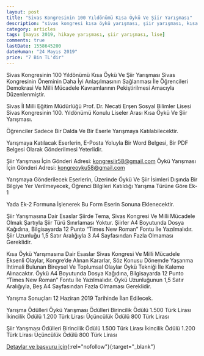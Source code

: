 ```yaml
---
layout: post
title: "Sivas Kongresinin 100 Yıldönümü Kısa Öykü Ve Şiir Yarışması"
description: "sivas kongresi kısa öykü yarışması, şiir yarışması, kısa hikaye yarışması, para ödüllü yarışmalar"
category: articles
tags: [mayıs 2019, hikaye yarışması, şiir yarışması, lise]
comments: true
lastDate: 1558645200
dateHuman: "24 Mayıs 2019"
price: "7 Bin TL'dir"
---
```


Sivas Kongresinin 100 Yıldönümü Kısa Öykü Ve Şiir Yarışması Sivas Kongresinin Öneminin Daha İyi Anlaşılmasının Sağlanması İle Öğrencileri Demokrasi Ve Milli Mücadele Kavramlarının Pekiştirilmesi Amacıyla Düzenlenmiştir.

Sivas İl Milli Eğitim Müdürlüğü Prof. Dr. Necati Erşen Sosyal Bilimler Lisesi Sivas Kongresinin 100. Yıldönümü Konulu Liseler Arası Kısa Öykü Ve Şiir Yarışması.

Öğrenciler Sadece Bir Dalda Ve Bir Eserle Yarışmaya Katılabilecektir.

Yarışmaya Katılacak Eserlerin, E-Posta Yoluyla Bir Word Belgesi, Bir PDF Belgesi Olarak Gönderilmesi Yeterlidir.

Şiir Yarışması İçin Gönderi Adresi: kongresiir58@gmail.com
Öykü Yarışması İçin Gönderi Adresi: kongreoyku58@gmail.com

Yarışmaya Gönderilecek Eserlerin, Üzerinde Öykü Ve Şiir İsimleri Dışında Bir Bilgiye Yer Verilmeyecek, Öğrenci Bilgileri Katıldığı Yarışma Türüne Göre Ek-1

Yada Ek-2 Formuna İşlenerek Bu Form Eserin Sonuna Eklenecektir.

Şiir Yarışmasına Dair Esaslar
Şiirde Tema, Sivas Kongresi Ve Milli Mücadele Olmak Şartıyla Şiir Türü Sınırlaması Yoktur.
Şiirler A4 Boyutunda Dosya Kağıdına, Bilgisayarda 12 Punto “Times New Roman” Fontu İle Yazılmalıdır. Şiir Uzunluğu 1,5 Satır Aralığıyla 3 A4 Sayfasından Fazla Olmaması Gereklidir.

Kısa Öykü Yarışmasına Dair Esaslar
Sivas Kongresi Ve Milli Mücadele Eksenli Olaylar, Kongre’de Alınan Kararlar, Söz Konusu Dönemde Yaşanma İhtimali Bulunan Bireysel Ve Toplumsal Olaylar Öykü Tekniği İle Kaleme Alınacaktır.
Öykü A4 Boyutunda Dosya Kağıdına, Bilgisayarda 12 Punto “Times New Roman” Fontu İle Yazılmalıdır. Öykü Uzunluğunun 1,5 Satır Aralığıyla, Beş A4 Sayfasından Fazla Olmaması Gereklidir.

Yarışma Sonuçları 12 Haziran 2019 Tarihinde İlan Edilecek.

Yarışma Ödülleri
Öykü Yarışması Ödülleri
Birincilik Ödülü 1.500 Türk Lirası
İkincilik Ödülü 1.200 Türk Lirası
Üçüncülük Ödülü 800 Türk Lirası

Şiir Yarışması Ödülleri
Birincilik Ödülü 1.500 Türk Lirası
İkincilik Ödülü 1.200 Türk Lirası
Üçüncülük Ödülü 800 Türk Lirası

[Detaylar ve başvuru için](https://www.guncel-egitim.org/sivas-kongresinin-100-yildonumu-kisa-oyku-ve-siir-yarismasi/?utm_source=edebiyatyarismalari.com&utm_medium=affiliate&utm_campaign=cpc){:rel="nofollow"}{:target="_blank"}
